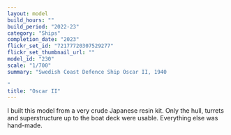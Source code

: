 ```yaml
---
layout: model
build_hours: ""
build_period: "2022-23"
category: "Ships"
completion_date: "2023"
flickr_set_id: "72177720307529277"
flickr_set_thumbnail_url: ""
model_id: "230"
scale: "1/700"
summary: "Swedish Coast Defence Ship Oscar II, 1940

"
title: "Oscar II"
---
```


I built this model from a very crude Japanese resin kit. Only the hull, turrets and superstructure up to the boat deck were usable. Everything else was hand-made.
